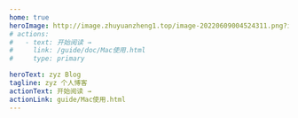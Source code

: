 ```yaml
---
home: true
heroImage: http://image.zhuyuanzheng1.top/image-20220609004524311.png?imageView2/2/w/180
# actions:
#   - text: 开始阅读 →
#     link: /guide/doc/Mac使用.html
#     type: primary

heroText: zyz Blog
tagline: zyz 个人博客
actionText: 开始阅读 →
actionLink: guide/Mac使用.html
---
```


<!-- features:
footer: 2022 个人博客 | 鄂ICP备19013128号-2 -->




<!-- ### 使用须知
* 不展示的放在.gitignore中
* doc中写md
* 将要展示的文件配置在.vuepress/config.js中

### TODO
腾讯云 action 部署
vuepress-plugin-add-copyright  自动添加版权信息

### 参考链接
[vuepress搭建博客指南](https://dong4j.github.io/views/other/guide.html)
[vuepress2.x文档](https://v2.vuepress.vuejs.org/zh/) -->




